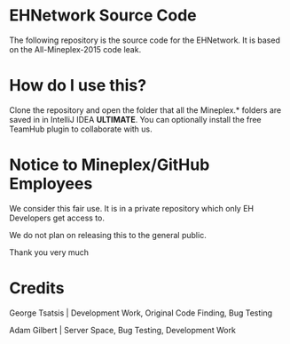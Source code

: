 # EHNetwork Source Code
The following repository is the source code for the EHNetwork. It is based on the All-Mineplex-2015 code leak.

# How do I use this?

Clone the repository and open the folder that all the Mineplex.* folders are saved in in IntelliJ IDEA **ULTIMATE**. You can optionally install the free TeamHub plugin to collaborate with us.

# Notice to Mineplex/GitHub Employees

We consider this fair use. It is in a private repository which only EH Developers get access to.

We do not plan on releasing this to the general public.

Thank you very much

# Credits
George Tsatsis | Development Work, Original Code Finding, Bug Testing

Adam Gilbert | Server Space, Bug Testing, Development Work

